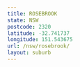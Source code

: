 ```yaml
---
title: ROSEBROOK
state: NSW
postcode: 2320
latitude: -32.741737
longitude: 151.543675
url: /nsw/rosebrook/
layout: suburb
---
```


